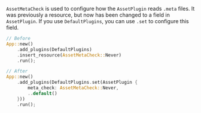 `AssetMetaCheck` is used to configure how the `AssetPlugin` reads `.meta` files. It was previously a resource, but now has been changed to a field in `AssetPlugin`. If you use `DefaultPlugins`, you can use `.set` to configure this field.

```rust
// Before
App::new()
    .add_plugins(DefaultPlugins)
    .insert_resource(AssetMetaCheck::Never)
    .run();

// After
App::new()
    .add_plugins(DefaultPlugins.set(AssetPlugin {
        meta_check: AssetMetaCheck::Never,
        ..default()
    }))
    .run();
```
